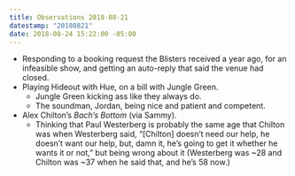```yaml
---
title: Observations 2018-08-21
datestamp: "20180821"
date: 2018-08-24 15:22:00 -05:00
---
```


- Responding to a booking request the Blisters received a year ago, for an infeasible show, and getting an auto-reply that said the venue had closed.
- Playing Hideout with Hue, on a bill with Jungle Green.
	- Jungle Green kicking ass like they always do.
	- The soundman, Jordan, being nice and patient and competent.
- Alex Chilton’s *Bach’s Bottom* (via Sammy).
	- Thinking that Paul Westerberg is probably the same age that Chilton was when Westerberg said, “[Chilton] doesn’t need our help, he doesn’t want our help, but, damn it, he’s going to get it whether he wants it or not,” but being wrong about it (Westerberg was ~28 and Chilton was ~37 when he said that, and he’s 58 now.)
